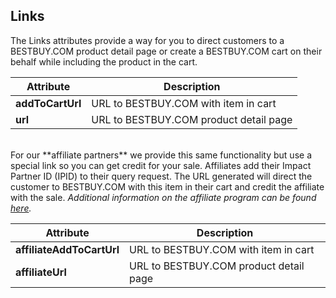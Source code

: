 ## Links
The Links attributes provide a way for you to direct customers to a BESTBUY.COM product detail page or create a BESTBUY.COM cart on their behalf while including the product in the cart.

Attribute | Description
--------- | -----------
**addToCartUrl** | URL to BESTBUY.COM with item in cart
**url** | URL to BESTBUY.COM product detail page

<br>
For our **affiliate partners** we provide this same functionality but use a special link so you can get credit for your sale. Affiliates add their Impact Partner ID (IPID) to their query request. The URL generated will direct the customer to BESTBUY.COM with this item in their cart and credit the affiliate with the sale. <i>Additional information on the affiliate program can be found <a href="https://developer.bestbuy.com/affiliate-program" target="_blank">here</a>.</i>

Attribute | Description
--------- | -----------
**affiliateAddToCartUrl** | URL to BESTBUY.COM with item in cart
**affiliateUrl** | URL to BESTBUY.COM product detail page
